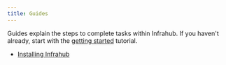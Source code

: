 ```yaml
---
title: Guides
---
```


Guides explain the steps to complete tasks within Infrahub. If you haven't already, start with the [getting started](/tutorials/getting-started/readme) tutorial.

- [Installing Infrahub](installation.md)
